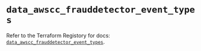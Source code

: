 # `data_awscc_frauddetector_event_types`

Refer to the Terraform Registory for docs: [`data_awscc_frauddetector_event_types`](https://registry.terraform.io/providers/hashicorp/awscc/0.70.0/docs/data-sources/frauddetector_event_types).
